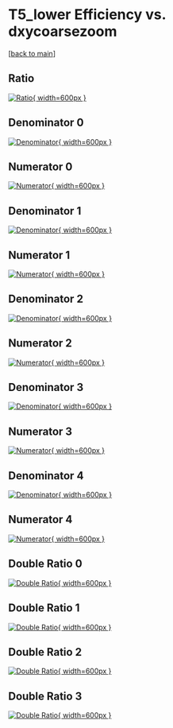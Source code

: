 # T5_lower Efficiency vs. dxycoarsezoom

[[back to main](./)]



## Ratio

[![Ratio](../mtv/var/T5_lower_base_211_1_eff_dxycoarsezoom.png){ width=600px }](../mtv/var/T5_lower_base_211_1_eff_dxycoarsezoom.pdf)

## Denominator 0

[![Denominator](../mtv/den/T5_lower_base_211_1_eff_dxycoarsezoom_den0.png){ width=600px }](../mtv/den/T5_lower_base_211_1_eff_dxycoarsezoom_den0.pdf)

## Numerator 0

[![Numerator](../mtv/num/T5_lower_base_211_1_eff_dxycoarsezoom_num0.png){ width=600px }](../mtv/num/T5_lower_base_211_1_eff_dxycoarsezoom_num0.pdf)

## Denominator 1

[![Denominator](../mtv/den/T5_lower_base_211_1_eff_dxycoarsezoom_den1.png){ width=600px }](../mtv/den/T5_lower_base_211_1_eff_dxycoarsezoom_den1.pdf)

## Numerator 1

[![Numerator](../mtv/num/T5_lower_base_211_1_eff_dxycoarsezoom_num1.png){ width=600px }](../mtv/num/T5_lower_base_211_1_eff_dxycoarsezoom_num1.pdf)

## Denominator 2

[![Denominator](../mtv/den/T5_lower_base_211_1_eff_dxycoarsezoom_den2.png){ width=600px }](../mtv/den/T5_lower_base_211_1_eff_dxycoarsezoom_den2.pdf)

## Numerator 2

[![Numerator](../mtv/num/T5_lower_base_211_1_eff_dxycoarsezoom_num2.png){ width=600px }](../mtv/num/T5_lower_base_211_1_eff_dxycoarsezoom_num2.pdf)

## Denominator 3

[![Denominator](../mtv/den/T5_lower_base_211_1_eff_dxycoarsezoom_den3.png){ width=600px }](../mtv/den/T5_lower_base_211_1_eff_dxycoarsezoom_den3.pdf)

## Numerator 3

[![Numerator](../mtv/num/T5_lower_base_211_1_eff_dxycoarsezoom_num3.png){ width=600px }](../mtv/num/T5_lower_base_211_1_eff_dxycoarsezoom_num3.pdf)

## Denominator 4

[![Denominator](../mtv/den/T5_lower_base_211_1_eff_dxycoarsezoom_den4.png){ width=600px }](../mtv/den/T5_lower_base_211_1_eff_dxycoarsezoom_den4.pdf)

## Numerator 4

[![Numerator](../mtv/num/T5_lower_base_211_1_eff_dxycoarsezoom_num4.png){ width=600px }](../mtv/num/T5_lower_base_211_1_eff_dxycoarsezoom_num4.pdf)

## Double Ratio 0

[![Double Ratio](../mtv/ratio/T5_lower_base_211_1_eff_dxycoarsezoom_ratio0.png){ width=600px }](../mtv/ratio/T5_lower_base_211_1_eff_dxycoarsezoom_ratio0.pdf)

## Double Ratio 1

[![Double Ratio](../mtv/ratio/T5_lower_base_211_1_eff_dxycoarsezoom_ratio1.png){ width=600px }](../mtv/ratio/T5_lower_base_211_1_eff_dxycoarsezoom_ratio1.pdf)

## Double Ratio 2

[![Double Ratio](../mtv/ratio/T5_lower_base_211_1_eff_dxycoarsezoom_ratio2.png){ width=600px }](../mtv/ratio/T5_lower_base_211_1_eff_dxycoarsezoom_ratio2.pdf)

## Double Ratio 3

[![Double Ratio](../mtv/ratio/T5_lower_base_211_1_eff_dxycoarsezoom_ratio3.png){ width=600px }](../mtv/ratio/T5_lower_base_211_1_eff_dxycoarsezoom_ratio3.pdf)

